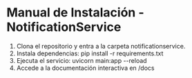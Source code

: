 # Manual de Instalación - NotificationService

1. Clona el repositorio y entra a la carpeta notificationservice.
2. Instala dependencias:
   pip install -r requirements.txt
3. Ejecuta el servicio:
   uvicorn main:app --reload
4. Accede a la documentación interactiva en /docs
